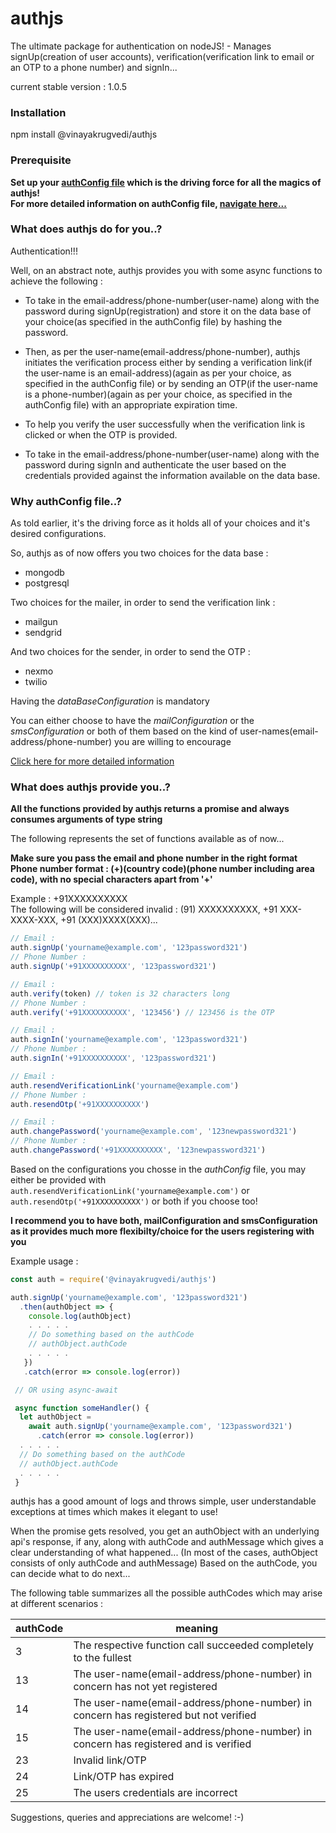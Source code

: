 # authjs

The ultimate package for authentication on nodeJS! -
Manages signUp(creation of user accounts), verification(verification link to email or an
OTP to a phone number) and signIn...

current stable version : 1.0.5

### Installation
npm install @vinayakrugvedi/authjs

### Prerequisite
**Set up your [authConfig file](https://github.com/VinayakRugvedi/authjs/blob/master/authConfig.js) which is the driving force for all the magics of authjs!**                                                                                                      
**For more detailed information on authConfig file, [navigate here...](https://github.com/VinayakRugvedi/authjs/blob/master/authConfig.js)**

### What does authjs do for you..?
Authentication!!!

Well, on an abstract note, authjs provides you with some async functions to achieve the following :

* To take in the email-address/phone-number(user-name) along with the password during signUp(registration) and store it on the data base of your choice(as specified in the authConfig file) by hashing the password.

* Then, as per the user-name(email-address/phone-number), authjs initiates the verification process either by sending a verification link(if the user-name is an email-address)(again as per your choice, as specified in the authConfig file) or by sending an OTP(if the user-name is a phone-number)(again as per your choice, as specified in the authConfig file) with an appropriate expiration time.

* To help you verify the user successfully when the verification link is clicked or when the OTP is provided.

* To take in the email-address/phone-number(user-name) along with the password during signIn and authenticate the user based on the credentials provided against the information available on the data base.

### Why authConfig file..?
As told earlier, it's the driving force as it holds all of your choices and it's desired
configurations.

So, authjs as of now offers you two choices for the data base :
* mongodb
* postgresql

Two choices for the mailer, in order to send the verification link :
* mailgun
* sendgrid

And two choices for the sender, in order to send the OTP :
* nexmo
* twilio

Having the *dataBaseConfiguration* is mandatory  

You can either choose to have the *mailConfiguration* or the *smsConfiguration* or both of them based on the kind of user-names(email-address/phone-number) you are willing to encourage


[Click here for more detailed information](https://github.com/VinayakRugvedi/authjs/blob/master/authConfig.js)

### What does authjs provide you..?
**All the functions provided by authjs returns a promise and always consumes arguments of type string**

The following represents the set of functions available as of now...

**Make sure you pass the email and phone number in the right format                      
Phone number format : (+)(country code)(phone number including area code), with no
special characters apart from '+'**                                                      

Example : +91XXXXXXXXXX                                                                  
The following will be considered invalid : (91) XXXXXXXXXX, +91 XXX-XXXX-XXX, +91 (XXX)XXXX(XXX)...


```javascript
// Email :
auth.signUp('yourname@example.com', '123password321')
// Phone Number :
auth.signUp('+91XXXXXXXXXX', '123password321')

// Email :
auth.verify(token) // token is 32 characters long
// Phone Number :
auth.verify('+91XXXXXXXXXX', '123456') // 123456 is the OTP

// Email :
auth.signIn('yourname@example.com', '123password321')
// Phone Number :
auth.signIn('+91XXXXXXXXXX', '123password321')

// Email :
auth.resendVerificationLink('yourname@example.com')
// Phone Number :
auth.resendOtp('+91XXXXXXXXXX')

// Email :
auth.changePassword('yourname@example.com', '123newpassword321')
// Phone Number :
auth.changePassword('+91XXXXXXXXXX', '123newpassword321')
```

Based on the configurations you chosse in the *authConfig* file, you may either be provided with `auth.resendVerificationLink('yourname@example.com')` or `auth.resendOtp('+91XXXXXXXXXX')` or both if you choose too!

**I recommend you to have both, mailConfiguration and smsConfiguration as it provides much more flexibilty/choice for the users registering with you**


Example usage :
```javascript
const auth = require('@vinayakrugvedi/authjs')

auth.signUp('yourname@example.com', '123password321')
  .then(authObject => {
    console.log(authObject)
    . . . . .
    // Do something based on the authCode
    // authObject.authCode
    . . . . .
   })
   .catch(error => console.log(error))

 // OR using async-await

 async function someHandler() {
  let authObject =
    await auth.signUp('yourname@example.com', '123password321')
      .catch(error => console.log(error))
  . . . . .
  // Do something based on the authCode
  // authObject.authCode
  . . . . .
 }
```
authjs has a good amount of logs and throws simple, user understandable exceptions at times which makes it elegant to use!

When the promise gets resolved, you get an authObject with an underlying api's response, if any,
along with authCode and authMessage which gives a clear understanding of what happened...
(In most of the cases, authObject consists of only authCode and authMessage)
Based on the authCode, you can decide what to do next...

The following table summarizes all the possible authCodes which may arise at different scenarios :

authCode | meaning
-------- | -------
3 | The respective function call succeeded completely to the fullest
13 | The user-name(email-address/phone-number) in concern has not yet registered
14 | The user-name(email-address/phone-number) in concern has registered but not verified
15 | The user-name(email-address/phone-number) in concern has registered and is verified
23 | Invalid link/OTP
24 | Link/OTP has expired
25 | The users credentials are incorrect


Suggestions, queries and appreciations are welcome! :-)
